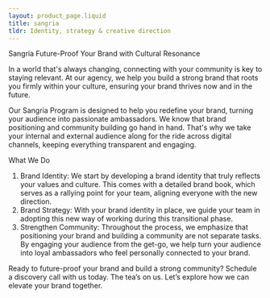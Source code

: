 ```yaml
---
layout: product_page.liquid
title: sangria
tldr: Identity, strategy & creative direction
---
```


Sangria Future-Proof Your Brand with Cultural Resonance

In a world that's always changing, connecting with your community is key to staying relevant. At our agency, we help you build a strong brand that roots you firmly within your culture, ensuring your brand thrives now and in the future.

Our Sangria Program is designed to help you redefine your brand, turning your audience into passionate ambassadors. We know that brand positioning and community building go hand in hand. That's why we take your internal and external audience along for the ride across digital channels, keeping everything transparent and engaging.

What We Do

1. Brand Identity: We start by developing a brand identity that truly reflects your values and culture. This comes with a detailed brand book, which serves as a rallying point for your team, aligning everyone with the new direction.
2. Brand Strategy: With your brand identity in place, we guide your team in adopting this new way of working during this transitional phase. 
3. Strengthen Community: Throughout the process, we emphasize that positioning your brand and building a community are not separate tasks. By engaging your audience from the get-go, we help turn your audience into loyal ambassadors who feel personally connected to your brand.

Ready to future-proof your brand and build a strong community? Schedule a discovery call with us today. The tea’s on us. Let’s explore how we can elevate your brand together.